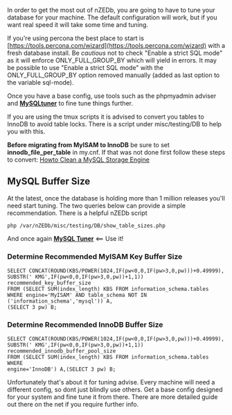 In order to get the most out of nZEDb, you are going to have to tune your database for your machine. The default configuration will work, but if you want real speed it will take some time and tuning.

If you're using percona the best place to start is [https://tools.percona.com/wizard](https://tools.percona.com/wizard) with a fresh database install. Be _cautious_ not to check "Enable a strict SQL mode" as it will enforce ONLY_FULL_GROUP_BY which will yield in errors. It may be possible to use "Enable a strict SQL mode" with the ONLY_FULL_GROUP_BY option removed manually (added as last option to the variable sql-mode).

Once you have a base config, use tools such as the phpmyadmin adviser and **[MySQLtuner](http://mysqltuner.com)** to fine tune things further.

If you are using the tmux scripts it is advised to convert you tables to InnoDB to avoid table locks. There is a script under misc/testing/DB to help you with this.

**Before migrating from MyISAM to InnoDB** be sure to set **innodb_file_per_table** in my.cnf. If that was not done first follow these steps to convert: [Howto Clean a MySQL Storage Engine](http://stackoverflow.com/questions/3927690/howto-clean-a-mysql-innodb-storage-engine)

## MySQL Buffer Size
At the latest, once the database is holding more than 1 million releases you'll need start tuning. The two queries below can provide a simple recommendation. There is a helpful nZEDb script
```
php /var/nZEDb/misc/testing/DB/show_table_sizes.php
```

And once again **[MySQL Tuner](http://mysqltuner.pl)**  <== Use it!

### Determine Recommended MyISAM Key Buffer Size
```
SELECT CONCAT(ROUND(KBS/POWER(1024,IF(pw<0,0,IF(pw>3,0,pw)))+0.49999),
SUBSTR(' KMG',IF(pw<0,0,IF(pw>3,0,pw))+1,1)) recommended_key_buffer_size
FROM (SELECT SUM(index_length) KBS FROM information_schema.tables
WHERE engine='MyISAM' AND table_schema NOT IN ('information_schema','mysql')) A,
(SELECT 3 pw) B;
```

### Determine Recommended InnoDB Buffer Size
```
SELECT CONCAT(ROUND(KBS/POWER(1024,IF(pw<0,0,IF(pw>3,0,pw)))+0.49999),
SUBSTR(' KMG',IF(pw<0,0,IF(pw>3,0,pw))+1,1)) recommended_innodb_buffer_pool_size
FROM (SELECT SUM(index_length) KBS FROM information_schema.tables WHERE
engine='InnoDB') A,(SELECT 3 pw) B;
```


Unfortunately that's about it for tuning advise. Every machine will need a different config, so dont just blindly use others. Get a base config designed for your system and fine tune it from there. There are more detailed guide out there on the net if you require further info.
